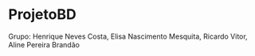 # ProjetoBD
Grupo: Henrique Neves Costa, Elisa Nascimento Mesquita, Ricardo Vitor, Aline Pereira Brandão
